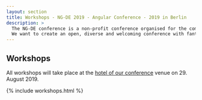 ```yaml
---
layout: section
title: Workshops - NG-DE 2019 - Angular Conference - 2019 in Berlin 
description: >
  The NG-DE conference is a non-profit conference organised for the community, by the community.
  We want to create an open, diverse and welcoming conference with fantastic speakers and a warm and friendly environment. 
---
```


## Workshops

All workshops will take place at the [hotel of our conference](/location) venue on 29. August 2019. 

{% include workshops.html %}
